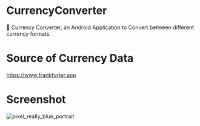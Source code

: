 # CurrencyConverter
🤑 Currency Converter, an Android Application to Convert between different currency formats.

# Source of Currency Data
https://www.frankfurter.app

# Screenshot
![pixel_really_blue_portrait](https://user-images.githubusercontent.com/21967563/67615078-40e79100-f7e5-11e9-9d6e-44759a1bd778.png)

